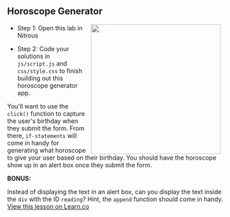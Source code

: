 ## Horoscope Generator
<img src="https://s3.amazonaws.com/after-school-assets/horoscope.jpg" align="right" width="300" hspace="10">

+ Step 1: Open this lab in Nitrous

+ Step 2: Code your solutions in `js/script.js` and `css/style.css` to finish building out this horoscope generator app.  

You'll want to use the `click()` function to capture the user's birthday when they submit the form. From there, `if-statements` will come in handy for generating what horoscope to give your user based on their birthday. You should have the horoscope show up in an alert box once they submit the form.


**BONUS:**

Instead of displaying the text in an alert box, can you display the text inside the `div` with the ID `reading`? Hint, the `append` function should come in handy.
<a href='https://learn.co/lessons/hs-intro-web-design-horoscope-reader' data-visibility='hidden'>View this lesson on Learn.co</a>
